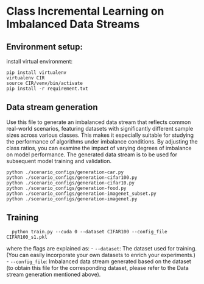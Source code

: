 # Class Incremental Learning on Imbalanced Data Streams

## Environment setup:

install virtual environment:
```
pip install virtualenv
virtualenv CIR
source CIR/venv/bin/activate
pip install -r requirement.txt
```

## Data stream generation
Use this file to generate an imbalanced data stream that reflects common real-world scenarios, featuring datasets with significantly different sample sizes across various classes. This makes it especially suitable for studying the performance of algorithms under imbalance conditions. By adjusting the class ratios, you can examine the impact of varying degrees of imbalance on model performance. The generated data stream is to be used for subsequent model training and validation.
```
python ./scenario_configs/generation-car.py
python ./scenario_configs/generation-cifar100.py
python ./scenario_configs/generation-cifar10.py
python ./scenario_configs/generation-food.py
python ./scenario_configs/generation-imagenet_subset.py
python ./scenario_configs/generation-imagenet.py
```

## Training

```
  python train.py --cuda 0 --dataset CIFAR100 --config_file CIFAR100_s1.pkl
```
where the flags are explained as:
    - `--dataset`: The dataset used for training. (You can easily incorporate your own datasets to enrich your experiments.)
    - `--config_file`: Imbalanced data stream generated based on the dataset (to obtain this file for the corresponding dataset, please refer to the Data stream generation mentioned above).